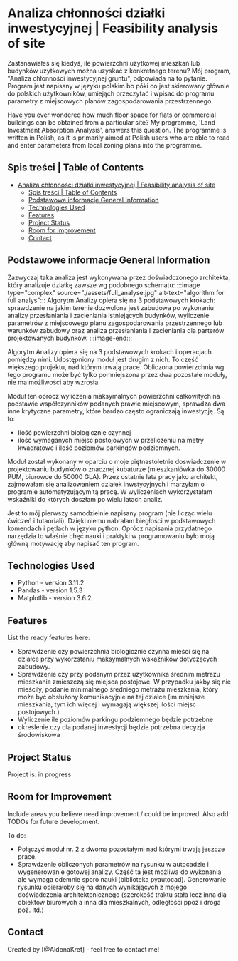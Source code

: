 # Analiza chłonności działki inwestycyjnej | Feasibility analysis of site

Zastanawiałeś się kiedyś, ile powierzchni użytkowej mieszkań lub budynków użytkowych można uzyskać z konkretnego terenu? Mój program, "Analiza chłonności inwestycyjnej gruntu", odpowiada na to pytanie.
Program jest napisany w języku polskim bo póki co jest skierowany głównie do polskich użytkowników, umiejąch przeczytać i wpisać do programu parametry z miejscowych planów zagospodarowania przestrzennego.

Have you ever wondered how much floor space for flats or commercial buildings can be obtained from a particular site? My programme, 'Land Investment Absorption Analysis', answers this question.
The programme is written in Polish, as it is primarily aimed at Polish users who are able to read and enter parameters from local zoning plans into the programme.

## Spis treści | Table of Contents

- [Analiza chłonności działki inwestycyjnej | Feasibility analysis of site](#analiza-chłonności-działki-inwestycyjnej--feasibility-analysis-of-site)
  - [Spis treści | Table of Contents](#spis-treści--table-of-contents)
  - [Podstawowe informacje General Information](#podstawowe-informacje-general-information)
  - [Technologies Used](#technologies-used)
  - [Features](#features)
  - [Project Status](#project-status)
  - [Room for Improvement](#room-for-improvement)
  - [Contact](#contact)
<!-- * [License](#license) -->

## Podstawowe informacje General Information

Zazwyczaj taka analiza jest wykonywana przez doświadczonego architekta, który analizuje działkę zawsze wg podobnego schematu:
:::image type="complex" source="./assets/full_analyse.jpg" alt-text="algorithm for full analys":::
   Algorytm Analizy opiera się na 3 podstawowych krokach: sprawdzenie na jakim terenie dozwolona jest zabudowa po wykonaniu analizy przesłaniania i zacieniania istniejących budynków, wyliczenie parametrów z miejscowego planu zagospodarowania przestrzennego lub warunków zabudowy oraz analiza przesłaniania i zacieniania dla parterów projektowanych budynków.
:::image-end:::

Algorytm Analizy opiera się na 3 podstawowych krokach i operacjach pomiędzy nimi. Udostępniony moduł jest drugim z nich. To część większego projektu, nad którym trwają prace. Obliczona powierzchnia wg tego programu może być tylko pomniejszona przez dwa pozostałe moduły, nie ma możliwości aby wzrosła.

Moduł ten oprócz wyliczenia maksymalnych powierzchni całkowitych na podstawie współczynników podanych  prawie miejscowym, sprawdza dwa inne krytyczne parametry, które bardzo często ograniczają inwestycję. Są to:

* Ilość powierzchni biologicznie czynnej
* ilość wymaganych miejsc postojowych w przeliczeniu na metry kwadratowe i ilość poziomów parkingów podziemnych.

Moduł został wykonany w oparciu o moje piętnastoletnie doswiadczenie w projektowaniu budynków o znacznej kubaturze (mieszkaniówka do 30000 PUM, biurowce do 50000 GLA). Przez ostatnie lata pracy jako architekt, zajmowałam się analizowaniem działek inwstycyjnych i marzyłam o programie automatyzującym tą pracę. W wyliczeniach wykorzystałam wskaźniki do których doszłam po wielu latach analiz.

Jest to mój pierwszy samodzielnie napisany program (nie licząc wielu ćwiczeń i tutaoriali).
Dzięki niemu nabrałam biegłości w podstawowych komendach i pętlach w języku python. Oprócz napisania przydatnego narzędzia to właśnie chęć nauki i praktyki w programowaniu było moją główną motywację aby napisać ten program.

## Technologies Used

* Python - version 3.11.2
* Pandas - version 1.5.3
* Matplotlib - version 3.6.2

## Features

List the ready features here:

* Sprawdzenie czy powierzchnia biologicznie czynna mieści się na działce przy wykorzstaniu maksymalnych wskaźników dotyczących zabudowy.
* Sprawdzenie czy przy podanym przez użytkownika średnim metrażu mieszkania zmieszczą się miejsca postojowe. W przypadku jakby się nie mieściły, podanie minimalnego średniego metrażu mieszkania, który może być obsłużony komunikacyjnie na tej działce (im mniejsze mieszkania, tym ich więcej i wymagają większej ilości miejsc postojowych.)
* Wyliczenie ile poziomów parkingu podziemnego będzie potrzebne
* określenie czy dla podanej inwestycji będzie potrzebna decyzja środowiskowa

## Project Status

Project is: in progress

## Room for Improvement

Include areas you believe need improvement / could be improved. Also add TODOs for future development.

To do:

* Połączyć moduł nr. 2 z dwoma pozostałymi nad którymi trwają jeszcze prace.
* Sprawdzenie obliczonych parametrów na rysunku w autocadzie i wygenerowanie gotowej analizy. Część ta jest możliwa do wykonania ale wymaga odemnie sporo nauki (biblioteka pyautocad). Generowanie rysunku opierałoby się na danych wynikających z mojego doświadczenia architektonicznego (szerokość traktu stała lecz inna dla obiektów biurowych a inna dla mieszkalnych, odległości ppoż i droga poż. itd.)

## Contact

Created by [@AldonaKret] - feel free to contact me!

<!-- Optional -->
<!-- ## License -->
<!-- This project is open source and available under the [... License](). -->

<!-- You don't have to include all sections - just the one's relevant to your project -->
